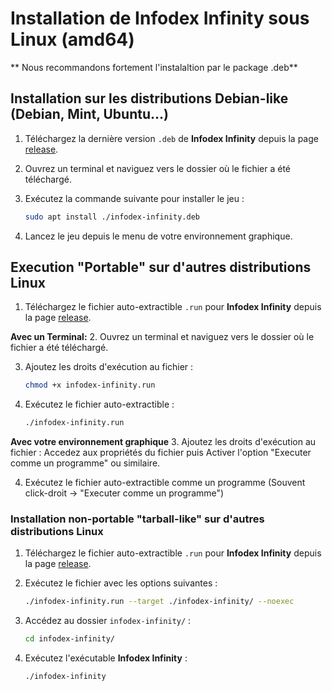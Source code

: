 # Installation de Infodex Infinity sous Linux (amd64)

** Nous recommandons fortement l'instalaltion par le package .deb**

## Installation sur les distributions Debian-like (Debian, Mint, Ubuntu...)

1. Téléchargez la dernière version `.deb` de **Infodex Infinity** depuis la page [release](/t3-les-autres-ind-cis/the-email-game/-/releases).
   
2. Ouvrez un terminal et naviguez vers le dossier où le fichier a été téléchargé.

3. Exécutez la commande suivante pour installer le jeu :

   ```bash
   sudo apt install ./infodex-infinity.deb
   ```
4. Lancez le jeu depuis le menu de votre environnement graphique.

## Execution "Portable" sur d'autres distributions Linux

1. Téléchargez le fichier auto-extractible `.run` pour **Infodex Infinity** depuis la page [release](/t3-les-autres-ind-cis/the-email-game/-/releases).

**Avec un Terminal:**
2. Ouvrez un terminal et naviguez vers le dossier où le fichier a été téléchargé.

3. Ajoutez les droits d'exécution au fichier :

   ```bash
   chmod +x infodex-infinity.run
   ```

4. Exécutez le fichier auto-extractible :

   ```bash
   ./infodex-infinity.run
   ```

**Avec votre environnement graphique**
3. Ajoutez les droits d'exécution au fichier : Accedez aux propriétés du fichier puis Activer l'option "Executer comme un programme" ou similaire.

4. Exécutez le fichier auto-extractible comme un programme (Souvent click-droit -> "Executer comme un programme")


### Installation non-portable "tarball-like" sur d'autres distributions Linux

1. Téléchargez le fichier auto-extractible `.run` pour **Infodex Infinity** depuis la page [release](/t3-les-autres-ind-cis/the-email-game/-/releases).

1. Exécutez le fichier avec les options suivantes :

   ```bash
   ./infodex-infinity.run --target ./infodex-infinity/ --noexec
   ```

2. Accédez au dossier `infodex-infinity/` :

   ```bash
   cd infodex-infinity/
   ```

3. Exécutez l'exécutable **Infodex Infinity** :

   ```bash
   ./infodex-infinity
   ```
